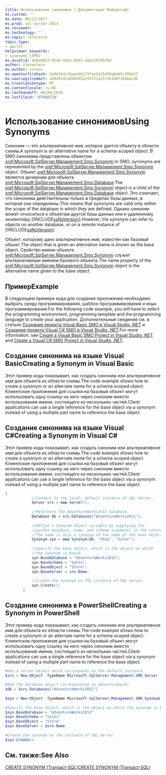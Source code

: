 ```yaml
---
title: Использование синонимов | Документация Майкрософт
ms.custom: ''
ms.date: 06/13/2017
ms.prod: sql-server-2014
ms.reviewer: ''
ms.technology: ''
ms.topic: reference
topic_type:
- apiref
helpviewer_keywords:
- synonyms [SMO]
ms.assetid: db0a9022-9549-43e5-b6b3-deb236f05fb8
author: stevestein
ms.author: sstein
ms.openlocfilehash: 5e8416dc3daea3b173fae92e5454a8a65c399e53
ms.sourcegitcommit: ad4d92dce894592a259721a1571b1d8736abacdb
ms.translationtype: MT
ms.contentlocale: ru-RU
ms.lasthandoff: 08/04/2020
ms.locfileid: "87668728"
---
```

# <a name="using-synonyms"></a><span data-ttu-id="4cc20-102">Использование синонимов</span><span class="sxs-lookup"><span data-stu-id="4cc20-102">Using Synonyms</span></span>
  <span data-ttu-id="4cc20-103">Синоним — это альтернативное имя, которое дается объекту в области схемы.</span><span class="sxs-lookup"><span data-stu-id="4cc20-103">A synonym is an alternative name for a schema-scoped object.</span></span> <span data-ttu-id="4cc20-104">В SMO синонимы представлены объектом <xref:Microsoft.SqlServer.Management.Smo.Synonym>.</span><span class="sxs-lookup"><span data-stu-id="4cc20-104">In SMO, synonyms are represented by the <xref:Microsoft.SqlServer.Management.Smo.Synonym> object.</span></span> <span data-ttu-id="4cc20-105">Объект <xref:Microsoft.SqlServer.Management.Smo.Synonym> является дочерним для объекта <xref:Microsoft.SqlServer.Management.Smo.Database>.</span><span class="sxs-lookup"><span data-stu-id="4cc20-105">The <xref:Microsoft.SqlServer.Management.Smo.Synonym> object is a child of the <xref:Microsoft.SqlServer.Management.Smo.Database> object.</span></span> <span data-ttu-id="4cc20-106">Это означает, что синонимы действительны только в пределах базы данных, в которой они определены.</span><span class="sxs-lookup"><span data-stu-id="4cc20-106">This means that synonyms are valid only within the scope of the database in which they are defined.</span></span> <span data-ttu-id="4cc20-107">Однако синоним может относиться к объектам другой базы данных или к удаленному экземпляру [!INCLUDE[ssNoVersion](../../../includes/ssnoversion-md.md)].</span><span class="sxs-lookup"><span data-stu-id="4cc20-107">However, the synonym can refer to objects on another database, or on a remote instance of [!INCLUDE[ssNoVersion](../../../includes/ssnoversion-md.md)].</span></span>  
  
 <span data-ttu-id="4cc20-108">Объект, которому дано альтернативное имя, известен как базовый объект.</span><span class="sxs-lookup"><span data-stu-id="4cc20-108">The object that is given an alternative name is known as the base object.</span></span> <span data-ttu-id="4cc20-109">Свойство имени объекта <xref:Microsoft.SqlServer.Management.Smo.Synonym> служит альтернативным именем базового объекта.</span><span class="sxs-lookup"><span data-stu-id="4cc20-109">The name property of the <xref:Microsoft.SqlServer.Management.Smo.Synonym> object is the alternative name given to the base object.</span></span>  
  
## <a name="example"></a><span data-ttu-id="4cc20-110">Пример</span><span class="sxs-lookup"><span data-stu-id="4cc20-110">Example</span></span>  
 <span data-ttu-id="4cc20-111">В следующем примере кода для создания приложения необходимо выбрать среду программирования, шаблон программирования и язык программирования.</span><span class="sxs-lookup"><span data-stu-id="4cc20-111">For the following code example, you will have to select the programming environment, programming template and the programming language to create your application.</span></span> <span data-ttu-id="4cc20-112">Дополнительные сведения см. в статьях [Создание проекта Visual Basic SMO в Visual Studio .NET](../../../database-engine/dev-guide/create-a-visual-basic-smo-project-in-visual-studio-net.md) и [Создание проекта Visual C&#35; SMO в Visual Studio .NET](../how-to-create-a-visual-csharp-smo-project-in-visual-studio-net.md).</span><span class="sxs-lookup"><span data-stu-id="4cc20-112">For more information, see [Create a Visual Basic SMO Project in Visual Studio .NET](../../../database-engine/dev-guide/create-a-visual-basic-smo-project-in-visual-studio-net.md) and [Create a Visual C&#35; SMO Project in Visual Studio .NET](../how-to-create-a-visual-csharp-smo-project-in-visual-studio-net.md).</span></span>  
  
## <a name="creating-a-synonym-in-visual-basic"></a><span data-ttu-id="4cc20-113">Создание синонима на языке Visual Basic</span><span class="sxs-lookup"><span data-stu-id="4cc20-113">Creating a Synonym in Visual Basic</span></span>  
 <span data-ttu-id="4cc20-114">Этот пример кода показывает, как создать синоним или альтернативное имя для объекта из области схемы.</span><span class="sxs-lookup"><span data-stu-id="4cc20-114">The code example shows how to create a synonym or an alternate name for a schema scoped object.</span></span> <span data-ttu-id="4cc20-115">Клиентские приложения для ссылки на базовый объект могут использовать одну ссылку на него через синоним вместо использования имени, состоящего из нескольких частей.</span><span class="sxs-lookup"><span data-stu-id="4cc20-115">Client applications can use a single reference for the base object via a synonym instead of using a multiple part name to reference the base object.</span></span>  
  
<!-- TODO: review snippet reference  [!CODE [SMO How to#SMO_VBSynonyms1](SMO How to#SMO_VBSynonyms1)]  -->  
  
## <a name="creating-a-synonym-in-visual-c"></a><span data-ttu-id="4cc20-116">Создание синонима на языке Visual C#</span><span class="sxs-lookup"><span data-stu-id="4cc20-116">Creating a Synonym in Visual C#</span></span>  
 <span data-ttu-id="4cc20-117">Этот пример кода показывает, как создать синоним или альтернативное имя для объекта из области схемы.</span><span class="sxs-lookup"><span data-stu-id="4cc20-117">The code example shows how to create a synonym or an alternate name for a schema scoped object.</span></span> <span data-ttu-id="4cc20-118">Клиентские приложения для ссылки на базовый объект могут использовать одну ссылку на него через синоним вместо использования имени, состоящего из нескольких частей.</span><span class="sxs-lookup"><span data-stu-id="4cc20-118">Client applications can use a single reference for the base object via a synonym instead of using a multiple part name to reference the base object.</span></span>  
  
```csharp
{  
            //Connect to the local, default instance of SQL Server.   
            Server srv = new Server();  
  
            //Reference the AdventureWorks2012 database.   
            Database db = srv.Databases["AdventureWorks2012"];  
  
            //Define a Synonym object variable by supplying the   
            //parent database, name, and schema arguments in the constructor.   
            //The name is also a synonym of the name of the base object.   
            Synonym syn = new Synonym(db, "Shop", "Sales");  
  
            //Specify the base object, which is the object on which   
            //the synonym is based.   
            syn.BaseDatabase = "AdventureWorks2012";  
            syn.BaseSchema = "Sales";  
            syn.BaseObject = "Store";  
            syn.BaseServer = srv.Name;  
  
            //Create the synonym on the instance of SQL Server.   
            syn.Create();  
        }  
```  
  
## <a name="creating-a-synonym-in-powershell"></a><span data-ttu-id="4cc20-119">Создание синонима в PowerShell</span><span class="sxs-lookup"><span data-stu-id="4cc20-119">Creating a Synonym in PowerShell</span></span>  
 <span data-ttu-id="4cc20-120">Этот пример кода показывает, как создать синоним или альтернативное имя для объекта из области схемы.</span><span class="sxs-lookup"><span data-stu-id="4cc20-120">The code example shows how to create a synonym or an alternate name for a schema scoped object.</span></span> <span data-ttu-id="4cc20-121">Клиентские приложения для ссылки на базовый объект могут использовать одну ссылку на него через синоним вместо использования имени, состоящего из нескольких частей.</span><span class="sxs-lookup"><span data-stu-id="4cc20-121">Client applications can use a single reference for the base object via a synonym instead of using a multiple part name to reference the base object.</span></span>  
  
```powershell
#Get a server object which corresponds to the default instance  
$srv = New-Object -TypeName Microsoft.SqlServer.Management.SMO.Server  
  
#And the database object corresponding to Adventureworks  
$db = $srv.Databases["AdventureWorks2012"]  
  
$syn = New-Object -TypeName Microsoft.SqlServer.Management.SMO.Synonym -ArgumentList $db, "Shop", "Sales"  
  
#Specify the base object, which is the object on which the synonym is based.  
$syn.BaseDatabase = "AdventureWorks2012"  
$syn.BaseSchema = "Sales"  
$syn.BaseObject = "Store"  
$syn.BaseServer = $srv.Name  
  
#Create the synonym on the instance of SQL Server.  
$syn.Create()  
```  
  
## <a name="see-also"></a><span data-ttu-id="4cc20-122">См. также:</span><span class="sxs-lookup"><span data-stu-id="4cc20-122">See Also</span></span>  
 [<span data-ttu-id="4cc20-123">CREATE SYNONYM (Transact-SQL)</span><span class="sxs-lookup"><span data-stu-id="4cc20-123">CREATE SYNONYM &#40;Transact-SQL&#41;</span></span>](/sql/t-sql/statements/create-synonym-transact-sql)  
